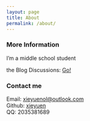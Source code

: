 ```yaml
---
layout: page
title: About
permalink: /about/
---
```


### More Information

I’m a middle school student

the Blog Discussions: [Go!](<https://github.com/xieyuen/xieyuen.github.io/disscussions>)

### Contact me

Email: [xieyuenol@outlook.com](<mailto:xieyuenol@outlook.com>)<br>
Github: [xieyuen](<https://github.com/xieyuen>)<br>
QQ: 2035381689<br>
